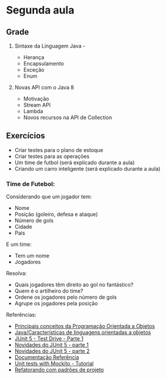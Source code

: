 # Segunda aula

## Grade

1. Sintaxe da Linguagem Java - 
   - Herança
   - Encapsulamento
   - Exceção
   - Enum

2. Novas API com o Java 8
   - Motivação
   - Stream API
   - Lambda
   - Novos recursos na API de Collection   

## Exercícios

* Criar testes para o plano de estoque
* Criar testes para as operações
* Um time de futbol (será explicado durante a aula)
* Criando um carro inteligente (será explicado durante a aula)


### Time de Futebol:

Considerando que um jogador tem: 
* Nome
* Posição (goleiro, defesa e ataque)
* Número de gols
* Cidade
* Pais

E um time:
* Tem um nome
* Jogadores

Resolva:

* Quais jogadores têm direito ao gol no fantástico?
* Quem é o artilheiro do time?
* Ordene os jogadores pelo número de gols
* Agrupe os jogadores pela posição


Referências:

* [Principais conceitos da Programação Orientada a Objetos
](https://www.devmedia.com.br/principais-conceitos-da-programacao-orientada-a-objetos/32285)
* [Java/Características de linguagens orientadas a objetos
](https://pt.wikibooks.org/wiki/Java/Caracter%C3%ADsticas_de_linguagens_orientadas_a_objetos)
* [JUnit 5 - Test Drive - Parte 1](https://www.infoq.com/br/articles/JUnit-5-Early-Test-Drive)
* [Novidades do JUnit 5 - parte 1](https://elo7.dev/novidades-do-junit-5-parte-1/)
* [Novidades do JUnit 5 - parte 2](https://elo7.dev/novidades-do-junit-5-parte-2/)
* [Documentação Referência](https://junit.org/junit5/docs/current/user-guide/)
* [Unit tests with Mockito - Tutorial](http://www.vogella.com/tutorials/Mockito/article.html)
* [Refatorando com padrões de projeto](https://www.casadocodigo.com.br/products/livro-refatoracao-java)
